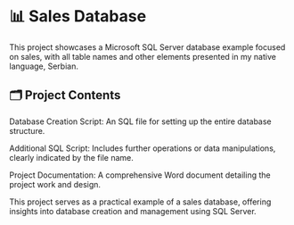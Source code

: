 # 📊 Sales Database
This project showcases a Microsoft SQL Server database example focused on sales, with all table names and other elements presented in my native language, Serbian.

## 🗂 Project Contents
Database Creation Script: An SQL file for setting up the entire database structure.

Additional SQL Script: Includes further operations or data manipulations, clearly indicated by the file name.

Project Documentation: A comprehensive Word document detailing the project work and design.

This project serves as a practical example of a sales database, offering insights into database creation and management using SQL Server.
